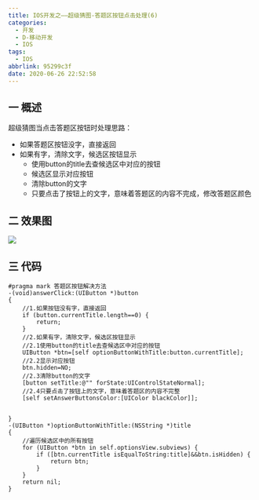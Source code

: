 ```yaml
---
title: IOS开发之——超级猜图-答题区按钮点击处理(6)
categories:
  - 开发
  - D-移动开发
  - IOS
tags:
  - IOS
abbrlink: 95299c3f
date: 2020-06-26 22:52:58
---
```

## 一 概述

超级猜图当点击答题区按钮时处理思路：

* 如果答题区按钮没字，直接返回
* 如果有字，清除文字，候选区按钮显示
  - 使用button的title去查候选区中对应的按钮
  - 候选区显示对应按钮
  - 清除button的文字
  - 只要点击了按钮上的文字，意味着答题区的内容不完成，修改答题区颜色

<!--more-->

## 二 效果图

![][1]

## 三 代码

```
#pragma mark 答题区按钮解决方法
-(void)answerClick:(UIButton *)button
{
    //1.如果按钮没有字，直接返回
    if (button.currentTitle.length==0) {
        return;
    }
    //2.如果有字，清除文字，候选区按钮显示
    //2.1使用button的title去查候选区中对应的按钮
    UIButton *btn=[self optionButtonWithTitle:button.currentTitle];
    //2.2显示对应按钮
    btn.hidden=NO;
    //2.3清除button的文字
    [button setTitle:@"" forState:UIControlStateNormal];
    //2.4只要点击了按钮上的文字，意味着答题区的内容不完整
    [self setAnswerButtonsColor:[UIColor blackColor]];

    
}
-(UIButton *)optionButtonWithTitle:(NSString *)title
{
    //遍历候选区中的所有按钮
    for (UIButton *btn in self.optionsView.subviews) {
        if ([btn.currentTitle isEqualToString:title]&&btn.isHidden) {
            return btn;
        }
    }
    return nil;
}
```


[1]:https://fastly.jsdelivr.net/gh/PGzxc/CDN@master/blog-ios/ios-chaoji-caitu-answer-click.gif

